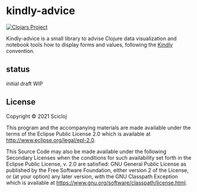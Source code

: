 # kindly-advice

[![Clojars Project](https://img.shields.io/clojars/v/org.scicloj/kindly-advice.svg)](https://clojars.org/org.scicloj/kindly-advice)

Kindly-advice is a small library to advise Clojure data visualization and notebook tools how to display forms and values, following the [Kindly](https://github.com/scicloj/kindly) convention.

## status
initial draft WIP

## License

Copyright © 2021 Scicloj

This program and the accompanying materials are made available under the
terms of the Eclipse Public License 2.0 which is available at
http://www.eclipse.org/legal/epl-2.0.

This Source Code may also be made available under the following Secondary
Licenses when the conditions for such availability set forth in the Eclipse
Public License, v. 2.0 are satisfied: GNU General Public License as published by
the Free Software Foundation, either version 2 of the License, or (at your
option) any later version, with the GNU Classpath Exception which is available
at https://www.gnu.org/software/classpath/license.html.
